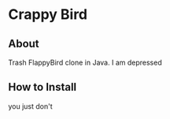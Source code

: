 # Crappy Bird
## About
Trash FlappyBird clone in Java.
I am depressed
## How to Install
you just don't
